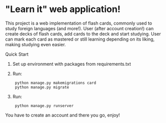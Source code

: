 # "Learn it" web application!

This project is a web implementation of flash cards, commonly used to study foreign languages (and more!).
User (after account creation!) can create decks of flash cards, add cards to the deck and start studying.
User can mark each card as mastered or still learning depending on its liking, making studying even easier.

Quick Start
1. Set up environment with packages from requirements.txt
2. Run:

	    python manage.py makemigrations card
	    python manage.py migrate
3. Run: 

        python manage.py runserver

You have to create an account and there you go, enjoy!
